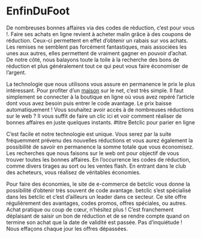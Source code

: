 # EnfinDuFoot

De nombreuses bonnes affaires via des codes de réduction, c’est pour vous !. Faire ses achats en ligne revient à acheter malin grâce à des coupons de réduction. Ceux-ci permettent en effet d’obtenir un rabais sur vos achats. Les remises ne semblent pas forcément fantastiques, mais associées les unes aux autres, elles permettent de vraiment gagner en pouvoir d’achat. De notre côté, nous balayons toute la toile à la recherche des bons de réduction et plus généralement tout ce qui peut vous faire économiser de l’argent. 

La technologie que nous utilisons vous assure en permanence le prix le plus intéressant. Pour profiter d’un [maison](http://www.google.fr) sur le net, c’est très simple. Il faut simplement se connecter à la boutique en ligne où vous avez repéré l’article dont vous avez besoin puis entrer le code avantage. Le prix baisse automatiquement ! Vous souhaitez avoir accès à de nombreuses réductions sur le web ? Il vous suffit de faire un clic ici et voir comment réaliser de bonnes affaires en juste quelques instants. 
#titre Betclic pour parier en ligne

C’est facile et notre technologie est unique. Vous serez par la suite fréquemment prévenu des nouvelles réductions et vous aurez également la possibilité de savoir en permanence la somme totale que vous économisez. Les recherches que nous faisons sur le web ont pour objectif de vous trouver toutes les bonnes affaires. En l’occurrence les codes de réduction, comme divers tirages au sort ou les ventes flash. En entrant dans le club des acheteurs, vous réalisez de véritables économies. 

Pour faire des économies, le site de e-commerce de betclic vous donne la possibilité d’obtenir très souvent de code avantage. betclic s’est spécialisé dans les betclic et c’est d’ailleurs un leader dans ce secteur. Ce site offre régulièrement des avantages, codes promos, offres spéciales, ou autres. Achat pratique ou coup de cœur, n’hésitez plus ! C’est franchement déplaisant de saisir un bon de réduction et de se rendre compte quand on termine son achat que la date de validité est passée. Pas d’inquiétude ! Nous effaçons chaque jour les offres dépassées.
